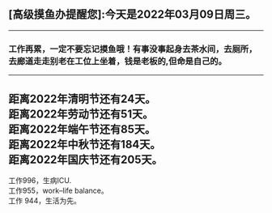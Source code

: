 ## [高级摸鱼办提醒您]:今天是2022年03月09日周三。
---
### 工作再累，一定不要忘记摸鱼哦！有事没事起身去茶水间，去厕所，去廊道走走别老在工位上坐着，钱是老板的,但命是自己的。
---
距离2022年清明节还有24天。  
距离2022年劳动节还有51天。  
距离2022年端午节还有85天。  
距离2022年中秋节还有184天。  
距离2022年国庆节还有205天。  
---
工作996，生病ICU.  
工作955，work–life balance。  
工作 944，生活为先。